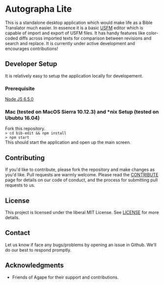# Autographa Lite

This is a standalone desktop application which would make life as a Bible Translator much easier. In essence it is a basic [USFM](http://paratext.org/about/usfm) editor which is capable of import and export of USFM files. It has handy features like color-coded diffs across imported texts for comparison between revisions and search and replace. It is currently under active development and encourages contributions!

## Developer Setup
It is relatively easy to setup the application locally for developement.


### Prerequisite
[Node JS 6.5.0](https://nodejs.org/download/release/v6.5.0/)

### Mac (tested on MacOS Sierra 10.12.3) and *nix Setup (tested on Ububtu 16.04) 
Fork this repository.   
```> cd bib-edit && npm install ```   
```> npm start```
<br>
This should start the application and open up the main screen.

## Contributing
If you'd like to contribute, please fork the repository and make changes as you'd like. Pull requests are warmly welcome.
Please read the [CONTRIBUTE](https://github.com/Bridgeconn/bib-edit/blob/master/CONTRIBUTE.md) page for details on our code of conduct, and the process for submitting pull requests to us.

## License
This project is licensed under the liberal MIT License. See [LICENSE](https://github.com/Bridgeconn/bib-edit/blob/master/LICENSE) for more details.

## Contact
Let us know if face any bugs/problems by opening an issue in Github. We'll do our best to respond promptly.

## Acknowledgments
* Friends of Agape for their support and contributions.
